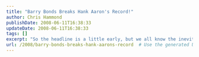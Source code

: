 ```yaml
---
title: "Barry Bonds Breaks Hank Aaron's Record!"
author: Chris Hammond
publishDate: 2008-06-11T16:38:33
updateDate: 2008-06-11T16:38:33
tags: []
excerpt: "So the headline is a little early, but we all know the inevitable will happen. I've always been a Bonds hater, I don't like the guy, don't think he should get the opportunity to break the record. But I've also come to accept that it will happen, and I'm going to try to be there! I've got two Standing Room tickets to the game on Sunday. I don't plan on using them, there's a race on Sunday. But if by chance Barry Bonds hits 2-3 homers Friday and Saturday that will put him within reach of Hank Aaron's record on Sunday, and for that I'll miss, or leave early, the race.  "
url: /2008/barry-bonds-breaks-hank-aarons-record  # Use the generated URL with year
---
```


